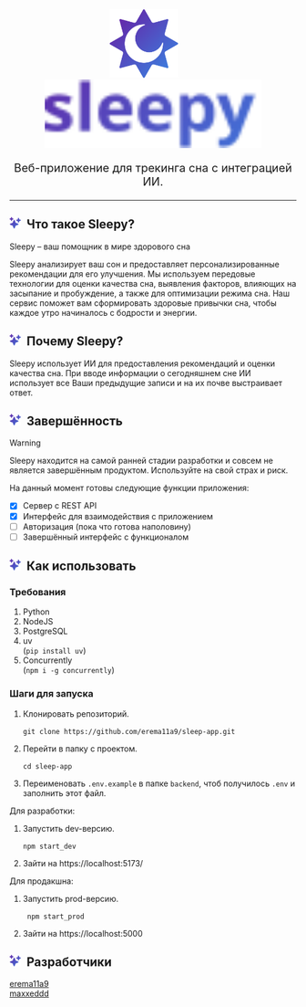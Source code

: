 
<div align = center>

<img src="./assets/logo_icon.svg" width="120" height="120" alt="Icon">
&nbsp;&nbsp;&nbsp;&nbsp;&nbsp;&nbsp;&nbsp;
<img src="./assets/logo_text.svg" width="380" height="120" alt="Logo">

<br>

<p style="font-size: 20px;">Веб-приложение для трекинга сна с интеграцией ИИ.</p>

---

</div>

<h2><img height="20" src="./assets/sparkles.svg">&nbsp;&nbsp;Что такое Sleepy?</h2>

Sleepy – ваш помощник в мире здорового сна

Sleepy анализирует ваш сон и предоставляет персонализированные рекомендации для его улучшения. Мы используем передовые технологии для оценки качества сна, выявления факторов, влияющих на засыпание и пробуждение, а также для оптимизации режима сна. Наш сервис поможет вам сформировать здоровые привычки сна, чтобы каждое утро начиналось с бодрости и энергии.

<h2><img height="20" src="./assets/sparkles.svg">&nbsp;&nbsp;Почему Sleepy?</h2>

Sleepy использует ИИ для предоставления рекомендаций и оценки качества сна. При вводе информации о сегодняшнем сне ИИ использует все Ваши предыдущие записи и на их почве выстраивает ответ.

<h2><img height="20" src="./assets/sparkles.svg">&nbsp;&nbsp;Завершённость</h2>

> [!WARNING]  
> Sleepy находится на самой ранней стадии разработки и совсем не является завершённым продуктом. Используйте на свой страх и риск.  

На данный момент готовы следующие функции приложения:
- [x] Сервер с REST API
- [x] Интерфейс для взаимодействия с приложением
- [ ] Авторизация (пока что готова наполовину)
- [ ] Завершённый интерфейс с функционалом

<h2><img height="20" src="./assets/sparkles.svg">&nbsp;&nbsp;Как использовать</h2>

### Требования
1. Python
2. NodeJS
3. PostgreSQL
4. uv  
    (`pip install uv`)
5. Concurrently  
    (`npm i -g concurrently`)

### Шаги для запуска

1. Клонировать репозиторий.  
    ```console
    git clone https://github.com/erema11a9/sleep-app.git
    ```
2. Перейти в папку с проектом.  
    ```console
    cd sleep-app
    ```
3. Переименовать `.env.example` в папке `backend`, чтоб получилось `.env` и заполнить этот файл.

Для разработки:  
1. Запустить dev-версию.  
    ```console
    npm start_dev
    ```
2. Зайти на https://localhost:5173/

Для продакшна:
1. Запустить prod-версию.
   ```console
    npm start_prod
    ```
2. Зайти на https://localhost:5000

<h2><img height="20" src="./assets/sparkles.svg">&nbsp;&nbsp;Разработчики</h2>

[erema11a9](https://github.com/erema11a9)  
[maxxeddd](https://github.com/maxxeddd)